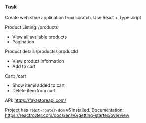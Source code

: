 ### Task

Create web store application from scratch. Use React + Typescript

Product Listing: /products
- View all available products
- Pagination

Product detail: /products/:productId
- View product information
- Add to cart

Cart: /cart
- Show items added to cart
- Delete item from cart

API:
https://fakestoreapi.com/


Project has `react-router-dom` v6 installed. Documentation:
https://reactrouter.com/docs/en/v6/getting-started/overview
